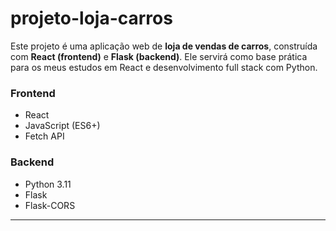 # projeto-loja-carros
Este projeto é uma aplicação web de **loja de vendas de carros**, construída com **React (frontend)** e **Flask (backend)**. Ele servirá como base prática para os meus estudos em React e desenvolvimento full stack com Python.


### Frontend
- React
- JavaScript (ES6+)
- Fetch API

### Backend
- Python 3.11
- Flask
- Flask-CORS

---

